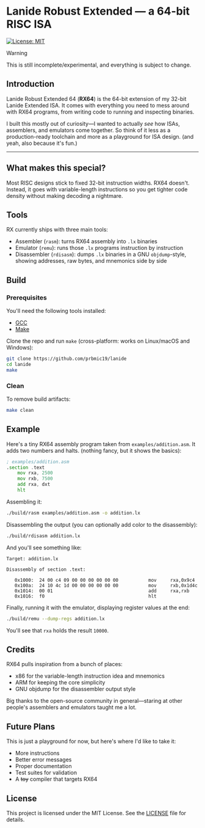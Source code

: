# Lanide Robust Extended — a 64-bit RISC ISA
[![License: MIT](https://img.shields.io/badge/License-MIT-red.svg)](LICENSE)

> [!WARNING]
> This is still incomplete/experimental, and everything is subject to change.

## Introduction
Lanide Robust Extended 64 (**RX64**) is the 64-bit extension of my 32-bit Lanide Extended ISA. 
It comes with everything you need to mess around with RX64 programs, from writing code to running and inspecting binaries.

I built this mostly out of curiosity—I wanted to actually *see* how ISAs, assemblers, and emulators come together. So think of it less as a production-ready toolchain and more as a playground for ISA design. (and yeah, also because it's fun.)

---

## What makes this special?
Most RISC designs stick to fixed 32-bit instruction widths. RX64 doesn't.
Instead, it goes with variable-length instructions so you get tighter code density without making decoding a nightmare.

## Tools
RX currently ships with three main tools:
- Assembler (`rasm`): turns RX64 assembly into `.lx` binaries
- Emulator (`remu`): runs those `.lx` programs instruction by instruction
- Disassembler (`rdisasm`): dumps `.lx` binaries in a GNU `objdump`-style, showing addresses, raw bytes, and mnemonics side by side

## Build

### Prerequisites
You'll need the following tools installed:
- [GCC](https://gcc.gnu.org/)
- [Make](https://www.gnu.org/software/make/)

Clone the repo and run `make` (cross-platform: works on Linux/macOS and Windows):
```sh
git clone https://github.com/prbmic19/lanide
cd lanide
make
```

### Clean
To remove build artifacts:
```sh
make clean
```

## Example
Here's a tiny RX64 assembly program taken from `examples/addition.asm`.
It adds two numbers and halts. (nothing fancy, but it shows the basics):
```asm
; examples/addition.asm
.section .text
    mov rxa, 2500
    mov rxb, 7500
    add rxa, dxt
    hlt
```
Assembling it:
```sh
./build/rasm examples/addition.asm -o addition.lx
```
Disassembling the output (you can optionally add color to the disassembly):
```sh
./build/rdisasm addition.lx
```
And you'll see something like:
```
Target: addition.lx

Disassembly of section .text:

   0x1000: 	24 00 c4 09 00 00 00 00 00 00          	mov     rxa,0x9c4
   0x100a: 	24 10 4c 1d 00 00 00 00 00 00          	mov     rxb,0x1d4c
   0x1014: 	00 01                                  	add     rxa,rxb
   0x1016: 	f0                                     	hlt
```
Finally, running it with the emulator, displaying register values at the end:
```sh
./build/remu --dump-regs addition.lx
```
You'll see that `rxa` holds the result `10000`.

## Credits
RX64 pulls inspiration from a bunch of places:
- x86 for the variable-length instruction idea and mnemonics
- ARM for keeping the core simplicity
- GNU objdump for the disassembler output style

Big thanks to the open-source community in general—staring at other people's assemblers and emulators taught me a lot.

## Future Plans
This is just a playground for now, but here's where I'd like to take it:
- More instructions
- Better error messages
- Proper documentation
- Test suites for validation
- A ~~toy~~ compiler that targets RX64

## License
This project is licensed under the MIT License. See the [LICENSE](LICENSE) file for details.
